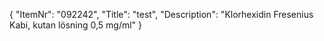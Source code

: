{
  "ItemNr": "092242",
  "Title": "test",
  "Description": "Klorhexidin Fresenius Kabi, kutan lösning 0,5 mg/ml"
}